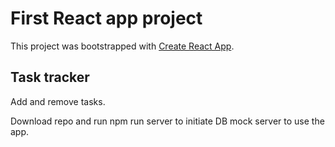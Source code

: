 # First React app project

This project was bootstrapped with [Create React App](https://github.com/facebook/create-react-app).

## Task tracker

Add and remove tasks.

Download repo and run npm run server to initiate DB mock server to use the app.
